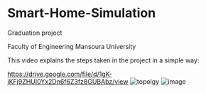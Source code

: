 # Smart-Home-Simulation
Graduation project 

Faculty of Engineering 
Mansoura University                                                                                   
                                                                       
This video explains the steps taken in the project in a simple way:

https://drive.google.com/file/d/1gK-jKFj9ZHUI0Yx2Dn6f6Z3fz8GUBAbz/view
![topolgy](https://github.com/user-attachments/assets/463da507-18eb-4982-8afa-a22a1ffe9375)
![image](https://github.com/user-attachments/assets/ab96b236-e2a4-42cb-abd0-9a42729eaa77)
